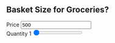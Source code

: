 <!DOCTYPE html>
<html lang="en">
<head>
    <meta charset="UTF-8">
    <meta name="viewport" content="width=device-width, initial-scale=1.0">
    <meta http-equiv="X-UA-Compatible" content="ie=edge">
    <link rel="stylesheet" href="https://maxcdn.bootstrapcdn.com/bootstrap/4.4.1/css/bootstrap.min.css">
    <title>Ecommerce Calculator</title>
</head>
<body>
    <div class="row">
        <div class="col-sm-2 m-3 p-3"></div>
        <div class="col-sm-6 m-4 p-4">
            <div class="border text-center"> 
                <div class="jumbotron p-3 m-3 border rounded border-prilightmary justify-content-center">
                <h2 class="display:2">Basket Size for Groceries?</h2>
            <form> 
                <div class="form-group">
                    <label for="Price">Price</label>
                    <input type="text" class="form-control text-left price_input" name="price" value="500"> 
                </div>
                <div class="form-group">
                    <label for="quantity" class="text-left" name="quantity">
                        Quantity
                        <span class="badge badge-primary quantityLabelRange">1</span>
                    </label>
                    <input type="range" class="form-control border border-primary rounded quantity_input" value="1"
                    min="1" max="100" name="quantity">
                </div>
             <div class="tex</form>t-right text-primary"><h3 class="display:3 total_price"></h3></div>  
            </form>
                </div>
                </div>
                </div>
        <div class="col-sm-3 m-3 p-3"></div>
        </div>
    <script>
        // Grab Everything I need
        const priceGrabber= document.querySelector('.price_input'); //OR const priceGrabber= document.querySelector('[name=price]');
        const quantityGrabber= document.querySelector('.quantity_input'); //OR const priceGrabber= document.querySelector('[name=quantity]');
        const totalPriceGrabber= document.querySelector('.total_price');
        const labelGrabber= document.querySelector('.quantityLabelRange');
        // Create all the functions needed
        const calCulateCost = () =>{
            const price =priceGrabber.value;
            const quantity=quantityGrabber.value;
            const totalPrice= price*quantity;                    
            totalPriceGrabber.innerText=`${totalPrice.toFixed(2)} NGN`;
        }
        const quantityLabelShow = () =>{
            const quantity=quantityGrabber.value;
             labelGrabber.innerText=quantity;
        }
        // Add event listeners
        priceGrabber.addEventListener('input', calCulateCost);  // Event listener for changing the Total Cost on input of price
        quantityGrabber.addEventListener('input', calCulateCost); //Event listener for changing the Total Cost on input of Quantity
        quantityGrabber.addEventListener('input', quantityLabelShow);
        //on Run first
        calCulateCost();
    </script>
</body>
</html>
